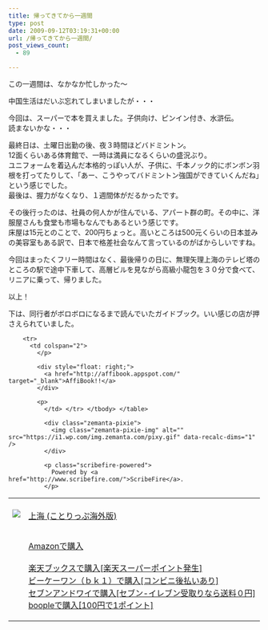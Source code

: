 ```yaml
---
title: 帰ってきてから一週間
type: post
date: 2009-09-12T03:19:31+00:00
url: /帰ってきてから一週間/
post_views_count:
  - 89

---
```

この一週間は、なかなか忙しかった〜

中国生活はだいぶ忘れてしまいましたが・・・

今回は、スーパーで本を買えました。子供向け、ピンイン付き、水滸伝。  
読まないかな・・・

最終日は、土曜日出勤の後、夜３時間ほどバドミントン。  
12面くらいある体育館で、一時は満員になるくらいの盛況ぶり。  
ユニフォームを着込んだ本格的っぽい人が、子供に、千本ノック的にボンボン羽根を打ってたりして、「あー、こうやってバドミントン強国ができていくんだね」という感じでした。  
最後は、握力がなくなり、１週間体がだるかったです。

その後行ったのは、社員の何人かが住んでいる、アパート群の町。その中に、洋服屋さんも食堂も市場もなんでもあるという感じです。  
床屋は15元とのことで、200円ちょっと。高いところは500元くらいの日本並みの美容室もある訳で、日本で格差社会なんて言っているのがばからしいですね。

今回はまったくフリー時間はなく、最後帰りの日に、無理矢理上海のテレビ塔のところの駅で途中下車して、高層ビルを見ながら高級小龍包を３０分で食べて、リニアに乗って、帰りました。

以上！

下は、同行者がボロボロになるまで読んでいたガイドブック。いい感じの店が押さえられていました。

<table>
  <tr>
    <td style="vertical-align: top;">
      <a href="http://hb.afl.rakuten.co.jp/hgc/06d13246.10ebaa62.06d13247.1eb85ca0/?pc=http%3A%2F%2Fsearch.books.rakuten.co.jp%2Fbksearch%2Fdt%3Fg%3D001%26bisbn%3D4398153446" target="_blank"><br /><img src="https://i2.wp.com/ecx.images-amazon.com/images/I/41fQNY%2Bq6AL._SL160_.jpg" style="border-style: none;" data-recalc-dims="1" /><br /></a>
    </td>
    <td style="vertical-align: top;">
      <a href="http://hb.afl.rakuten.co.jp/hgc/06d13246.10ebaa62.06d13247.1eb85ca0/?pc=http%3A%2F%2Fsearch.books.rakuten.co.jp%2Fbksearch%2Fdt%3Fg%3D001%26bisbn%3D4398153446" target="_blank"><br />上海 (ことりっぷ海外版)<br /></a></p>
      <p>
        <a href="http://www.amazon.co.jp/%E4%B8%8A%E6%B5%B7-%E3%81%93%E3%81%A8%E3%82%8A%E3%81%A3%E3%81%B7%E6%B5%B7%E5%A4%96%E7%89%88/dp/4398153446%3FSubscriptionId%3D1JWQWN8E4Z5TR27962G2%26tag%3Dgaeaffibook-22%26linkCode%3Dxm2%26camp%3D2025%26creative%3D165953%26creativeASIN%3D4398153446" target="_blank"><br />Amazonで購入<br /></a><br /><a href="http://px.a8.net/svt/ejp?a8mat=1HPMBD+EAZZ1U+5WS+C1DUQ&a8ejpredirect=http%3A%2F%2Fsearch.books.rakuten.co.jp%2Fbksearch%2Fdt%3Fg%3D001%26bisbn%3D4398153446" target="_blank">楽天ブックスで購入[楽天スーパーポイント発生]</a><br /><img src="https://i2.wp.com/www12.a8.net/0.gif?resize=1%2C1" alt="" border="0" height="1" width="1" data-recalc-dims="1" /><br /><a href="http://px.a8.net/svt/ejp?a8mat=1HRMFS+EEKKOI+10UY+HUKPU&a8ejpredirect=http%3A%2F%2Fwww.bk1.jp%2FkeywordSearchResult%2F%3Fkeyword%3D4398153446%26storeCd%3D1%26searchFlg%3D9%26x%3D43%26y%3D11%26partnerid%3D02a801" target="_blank">ビーケーワン（ｂｋ１）で購入[コンビニ後払いあり]</a><br /><img src="https://i2.wp.com/www12.a8.net/0.gif?resize=1%2C1" alt="" border="0" height="1" width="1" data-recalc-dims="1" /><br /><a href="http://click.linksynergy.com/fs-bin/statform?id=aR0TIOX*qAA&offerid=137560&bnid=1490&subid=&subid=0&kword_in=4398153446&oop=on" target="_blank">セブンアンドワイで購入[セブン-イレブン受取りなら送料０円]</a><img src="http://ad.linksynergy.com/fs-bin/show?id=aR0TIOX*qAA&bids=137560&type=5&subid=0" border="0" height="1" width="1" /><br /><a href="http://click.linksynergy.com/fs-bin/statform?id=aR0TIOX*qAA&offerid=33310&bnid=2&subid=0&ifc=4&ifr=9784398153449" target="_blank">boopleで購入[100円で1ポイント]</a></td> </tr> 
        
        <tr>
          <td colspan="2">
            </p> 
            
            <div style="float: right;">
              <a href="http://affibook.appspot.com/" target="_blank">AffiBook!!</a>
            </div>
            
            <p>
              </td> </tr> </tbody> </table> 
              
              <div class="zemanta-pixie">
                <img class="zemanta-pixie-img" alt="" src="https://i1.wp.com/img.zemanta.com/pixy.gif" data-recalc-dims="1" />
              </div>
              
              <p class="scribefire-powered">
                Powered by <a href="http://www.scribefire.com/">ScribeFire</a>.
              </p>